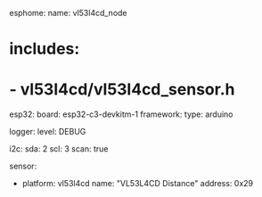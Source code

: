 esphome:
  name: vl53l4cd_node
#  includes:
#    - vl53l4cd/vl53l4cd_sensor.h

esp32:
  board: esp32-c3-devkitm-1
  framework: 
    type: arduino

logger:
  level: DEBUG

i2c:
  sda: 2
  scl: 3
  scan: true

sensor:
  - platform: vl53l4cd
    name: "VL53L4CD Distance"
    address: 0x29